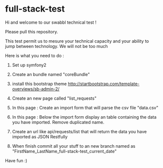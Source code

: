 # full-stack-test
Hi and welcome to our swabbl technical test !

Please pull this repository. 

This test permit us to mesure your technical capacity and your ability to jump between technology.
We will not be too much 

Here is what you need to do :

1) Set up symfony2

2) Create an bundle named "coreBundle"

3) install this bootstrap theme http://startbootstrap.com/template-overviews/sb-admin-2/

3) Create an new page called "list_requests"

4) In this page : Create an import form that will parse the csv file "data.csv"

5) In this page : Below the import form display an table containing the data you have imported. Remove duplicated name.

6) Create an url like api/requests/list that will return the data you have imported as JSON Restfully

7) When finish commit all your stuff to an new branch named as "FirstName_LastName_full-stack-test_current_date"

Have fun :)
